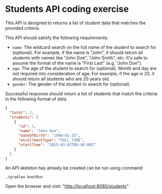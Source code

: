 # Students API coding exercise

This API is designed to returns a list of student data that matches the provided criteria.

This API should satisfy the following requirements:

- `name`: The wildcard search on the full name of the student to search for (optional). For example, if the name
    is "John", it should return all students with names like "John Doe", "John Smith", etc. It's safe to assume the
    format of the name is "First Last" (e.g. "John Doe").
- `age`: The age of the student to search for (optional). Month and day are not required into consideration of age.
    For example, if the age is 20, it should return all students who are 20 years old.
- `gender`: The gender of the student to search for (optional).

Successful response should return a list of students that match the criteria in the following format of data

```json
{
  "total": 2,
  "students": [
    {
      "id": 1,
      "name": "John Doe",
      "dateOfBirth": "1990-01-15",
      "enrollmentType": "FULL_TIME",
      "startTime": "2025-03-01T09:00:00Z"
    }
  ]
}
```

An API skeleton has already be created can be run using command:

```
./gradlew bootRun
```

Open the browser and visit: "<http://localhost:8080/students>"

